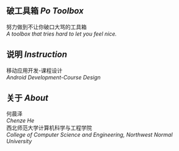 ## 破工具箱 *Po Toolbox*
努力做到不让你破口大骂的工具箱  
*A toolbox that tries hard to let you feel nice.*

## 说明 *Instruction*
移动应用开发-课程设计  
*Android Development-Course Design*

## 关于 *About*
何晨泽  
*Chenze He*  
西北师范大学计算机科学与工程学院  
*College of Computer Science and Engineering, Northwest Normal University*